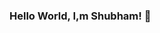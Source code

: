 ### Hello World, I,m Shubham! 👋

<!--
**RATHOD-SHUBHAM/RATHOD-SHUBHAM** is a ✨ _special_ ✨ repository because its `README.md` (this file) appears on your GitHub profile.

Here are some ideas to get you started:

- I’m currently a Grad student ...👻... learning everything i can 🖥 ...
- 👯 I’m looking to collaborate on ...
- Data makes me fall in love with it 🖤  ...
- 💬 Ask me about ...
### 📫 How to reach me? 

  ⦿ Visit my [Portfolio](https://rathod2441996.wixsite.com/mysite) 🌐 <br>
  ⦿ Visit my [Website](https://rathod2441996.wixsite.com/mysite) 🌐 <br>
  
  ⦿ Connect with me on [LinkedIn](https://www.linkedin.com/in/itsksaurabh/) 👨🏻‍💻 <br>
  ⦿ Follow me on [Twitter](https://twitter.com/itsksaurabh) 🐦 <br>
  ⦿ Shoot Me an [Email](mailto:itsksaurabh@gmail.com) 💌 <br>

- ⚡ Fun fact: ... I write poems🎶 ... Do reach out if you find that enchanting😜
-->

